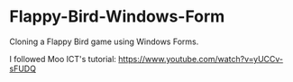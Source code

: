 # Flappy-Bird-Windows-Form
Cloning a Flappy Bird game using Windows Forms.

I followed Moo ICT's tutorial:
https://www.youtube.com/watch?v=yUCCv-sFUDQ
